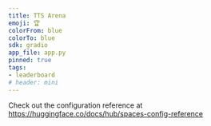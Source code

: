 ```yaml
---
title: TTS Arena
emoji: 🏆
colorFrom: blue
colorTo: blue
sdk: gradio
app_file: app.py
pinned: true
tags:
- leaderboard
# header: mini
---
```


Check out the configuration reference at https://huggingface.co/docs/hub/spaces-config-reference